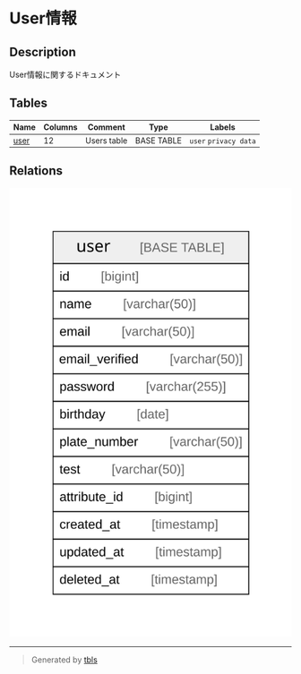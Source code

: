 # User情報

## Description

User情報に関するドキュメント

## Tables

| Name | Columns | Comment | Type | Labels |
| ---- | ------- | ------- | ---- | ------ |
| [user](user.html) | 12 | Users table | BASE TABLE | `user` `privacy data` |

## Relations

![er](viewpoint-0.svg)

---

> Generated by [tbls](https://github.com/k1LoW/tbls)
